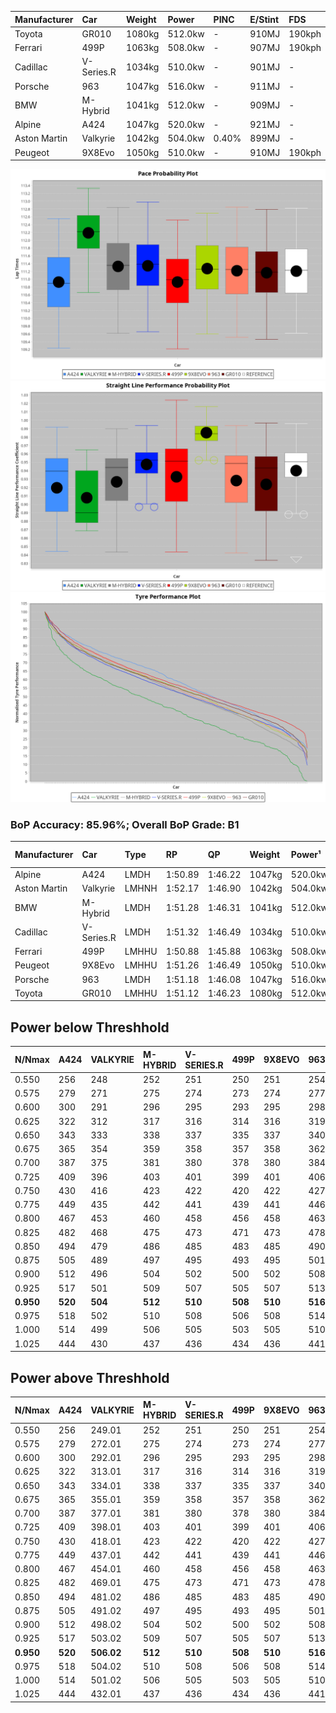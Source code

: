 | Manufacturer | Car        | Weight | Power   | PINC    | E/Stint | FDS     |
|:-|:-|:-|:-|:-|:-|:-|
| Toyota       | GR010      | 1080kg | 512.0kw |    -    | 910MJ   | 190kph  |
| Ferrari      | 499P       | 1063kg | 508.0kw |    -    | 907MJ   | 190kph  |
| Cadillac     | V-Series.R | 1034kg | 510.0kw |    -    | 901MJ   |    -    |
| Porsche      | 963        | 1047kg | 516.0kw |    -    | 911MJ   |    -    |
| BMW          | M-Hybrid   | 1041kg | 512.0kw |    -    | 909MJ   |    -    |
| Alpine       | A424       | 1047kg | 520.0kw |    -    | 921MJ   |    -    |
| Aston Martin | Valkyrie   | 1042kg | 504.0kw | 0.40%   | 899MJ   |    -    |
| Peugeot      | 9X8Evo     | 1050kg | 510.0kw |    -    | 910MJ   | 190kph  |

![PACECHART](./IMG/CUSTOM.png)
![STRAIGHTLINEPERFORMANCECHART](./IMG/CUSTOM_sp.png)
![TYREPERFORMANCECHART](./IMG/CUSTOM_tw.png)

### BoP Accuracy: 85.96%; Overall BoP Grade: B1
| Manufacturer | Car        | Type  | RP      | QP      | Weight | Power¹  | Threshhold | PINC    | Power²   | E/Stint | AVG Vmax  | FDS     | RDLC | L/Stint | BOP-Grade | Model Accuracy | Model Points | Match%  | SimDiff |
|:-|:-|:-|:-|:-|:-|:-|:-|:-|:-|:-|:-|:-|:-|:-|:-|:-|:-|:-|:-|
| Alpine       | A424       | LMDH  | 1:50.89 | 1:46.22 | 1047kg | 520.0kw | 210.0kph   |    -    | 520.00kw |  921MJ  | 280.38kph |    -    | 1.03 | 34      | -B1       | 96.10%         | 2390         | 86.11%  | -0.09   |
| Aston Martin | Valkyrie   | LMHNH | 1:52.17 | 1:46.90 | 1042kg | 504.0kw | 250.0kph   | 0.40%   | 506.00kw |  899MJ  | 277.40kph |    -    | 1.04 | 34      | +Ω1       | 100.00%        | 466          | 39.25%  | #       |
| BMW          | M-Hybrid   | LMDH  | 1:51.28 | 1:46.31 | 1041kg | 512.0kw | 210.0kph   |    -    | 512.00kw |  909MJ  | 280.95kph |    -    | 1.03 | 34      | ~A1       | 100.00%        | 3339         | 100.00% | +0.12   |
| Cadillac     | V-Series.R | LMDH  | 1:51.32 | 1:46.49 | 1034kg | 510.0kw | 210.0kph   |    -    | 510.00kw |  901MJ  | 282.85kph |    -    | 1.04 | 34      | ~A1       | 99.56%         | 5841         | 96.16%  | +0.43   |
| Ferrari      | 499P       | LMHHU | 1:50.88 | 1:45.88 | 1063kg | 508.0kw | 210.0kph   |    -    | 508.00kw |  907MJ  | 280.39kph | 190kph  | 1.05 | 34      | -B2       | 99.57%         | 7417         | 83.32%  | +0.78   |
| Peugeot      | 9X8Evo     | LMHHU | 1:51.26 | 1:46.49 | 1050kg | 510.0kw | 210.0kph   |    -    | 510.00kw |  910MJ  | 288.46kph | 190kph  | 1.01 | 34      | +B1       | 100.00%        | 1891         | 87.51%  | +0.80   |
| Porsche      | 963        | LMDH  | 1:51.18 | 1:46.08 | 1047kg | 516.0kw | 210.0kph   |    -    | 516.00kw |  911MJ  | 281.28kph |    -    | 1.03 | 34      | ~A1       | 98.39%         | 16118        | 99.38%  | -0.12   |
| Toyota       | GR010      | LMHHU | 1:51.12 | 1:46.23 | 1080kg | 512.0kw | 210.0kph   |    -    | 512.00kw |  910MJ  | 278.64kph | 190kph  | 1.02 | 34      | ~A1       | 99.90%         | 5196         | 95.96%  | +0.58   |

## Power below Threshhold
| N/Nmax    | A424    | VALKYRIE | M-HYBRID | V-SERIES.R | 499P    | 9X8EVO  | 963     | GR010   |
|:-|:-|:-|:-|:-|:-|:-|:-|:-|
|  0.550    |  256    |  248     |  252     |  251       |  250    |  251    |  254    |  252    |
|  0.575    |  279    |  271     |  275     |  274       |  273    |  274    |  277    |  275    |
|  0.600    |  300    |  291     |  296     |  295       |  293    |  295    |  298    |  296    |
|  0.625    |  322    |  312     |  317     |  316       |  314    |  316    |  319    |  317    |
|  0.650    |  343    |  333     |  338     |  337       |  335    |  337    |  340    |  338    |
|  0.675    |  365    |  354     |  359     |  358       |  357    |  358    |  362    |  359    |
|  0.700    |  387    |  375     |  381     |  380       |  378    |  380    |  384    |  381    |
|  0.725    |  409    |  396     |  403     |  401       |  399    |  401    |  406    |  403    |
|  0.750    |  430    |  416     |  423     |  422       |  420    |  422    |  427    |  423    |
|  0.775    |  449    |  435     |  442     |  441       |  439    |  441    |  446    |  442    |
|  0.800    |  467    |  453     |  460     |  458       |  456    |  458    |  463    |  460    |
|  0.825    |  482    |  468     |  475     |  473       |  471    |  473    |  478    |  475    |
|  0.850    |  494    |  479     |  486     |  485       |  483    |  485    |  490    |  486    |
|  0.875    |  505    |  489     |  497     |  495       |  493    |  495    |  501    |  497    |
|  0.900    |  512    |  496     |  504     |  502       |  500    |  502    |  508    |  504    |
|  0.925    |  517    |  501     |  509     |  507       |  505    |  507    |  513    |  509    |
| **0.950** | **520** | **504**  | **512**  | **510**    | **508** | **510** | **516** | **512** |
|  0.975    |  518    |  502     |  510     |  508       |  506    |  508    |  514    |  510    |
|  1.000    |  514    |  499     |  506     |  505       |  503    |  505    |  510    |  506    |
|  1.025    |  444    |  430     |  437     |  436       |  434    |  436    |  441    |  437    |

## Power above Threshhold
| N/Nmax    | A424    | VALKYRIE   | M-HYBRID | V-SERIES.R | 499P    | 9X8EVO  | 963     | GR010   |
|:-|:-|:-|:-|:-|:-|:-|:-|:-|
|  0.550    |  256    |  249.01    |  252     |  251       |  250    |  251    |  254    |  252    |
|  0.575    |  279    |  272.01    |  275     |  274       |  273    |  274    |  277    |  275    |
|  0.600    |  300    |  292.01    |  296     |  295       |  293    |  295    |  298    |  296    |
|  0.625    |  322    |  313.01    |  317     |  316       |  314    |  316    |  319    |  317    |
|  0.650    |  343    |  334.01    |  338     |  337       |  335    |  337    |  340    |  338    |
|  0.675    |  365    |  355.01    |  359     |  358       |  357    |  358    |  362    |  359    |
|  0.700    |  387    |  377.01    |  381     |  380       |  378    |  380    |  384    |  381    |
|  0.725    |  409    |  398.01    |  403     |  401       |  399    |  401    |  406    |  403    |
|  0.750    |  430    |  418.01    |  423     |  422       |  420    |  422    |  427    |  423    |
|  0.775    |  449    |  437.01    |  442     |  441       |  439    |  441    |  446    |  442    |
|  0.800    |  467    |  454.01    |  460     |  458       |  456    |  458    |  463    |  460    |
|  0.825    |  482    |  469.01    |  475     |  473       |  471    |  473    |  478    |  475    |
|  0.850    |  494    |  481.02    |  486     |  485       |  483    |  485    |  490    |  486    |
|  0.875    |  505    |  491.02    |  497     |  495       |  493    |  495    |  501    |  497    |
|  0.900    |  512    |  498.02    |  504     |  502       |  500    |  502    |  508    |  504    |
|  0.925    |  517    |  503.02    |  509     |  507       |  505    |  507    |  513    |  509    |
| **0.950** | **520** | **506.02** | **512**  | **510**    | **508** | **510** | **516** | **512** |
|  0.975    |  518    |  504.02    |  510     |  508       |  506    |  508    |  514    |  510    |
|  1.000    |  514    |  501.02    |  506     |  505       |  503    |  505    |  510    |  506    |
|  1.025    |  444    |  432.01    |  437     |  436       |  434    |  436    |  441    |  437    |
